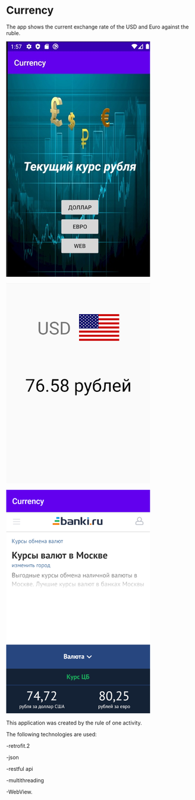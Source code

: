 # Currency
The app shows the current exchange rate of the USD and Euro against the ruble.

![alt text](webView.png "Основной экран")

![alt text](currencyMonitoring2.png "Основной экран")

![alt text](webView2.png "Основной экран")


This application was created by the rule of one activity.



The following technologies are used:


-retrofit.2


-json


-restful api


-multithreading

-WebView.
